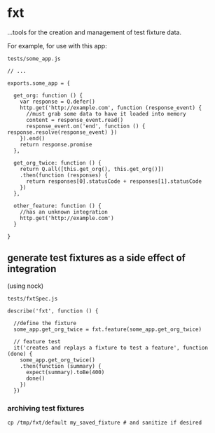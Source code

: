 # fxt

...tools for the creation and management of test fixture data.

For example, for use with this app:

`tests/some_app.js`
```
// ...

exports.some_app = {

  get_org: function () {
    var response = Q.defer()
    http.get('http://example.com', function (response_event) {
      //must grab some data to have it loaded into memory
      content = response_event.read()
      response_event.on('end', function () { response.resolve(response_event) })
    }).end()
    return response.promise
  },

  get_org_twice: function () {
    return Q.all([this.get_org(), this.get_org()])
    .then(function (responses) {
      return responses[0].statusCode + responses[1].statusCode
    })
  },

  other_feature: function () {
    //has an unknown integration
    http.get('http://example.com')
  }

}

```

## generate test fixtures as a side effect of integration
(using nock)

`tests/fxtSpec.js`
```
describe('fxt', function () {

  //define the fixture
  some_app.get_org_twice = fxt.feature(some_app.get_org_twice)

  // feature test
  it('creates and replays a fixture to test a feature', function (done) {
    some_app.get_org_twice()
    .then(function (summary) {
      expect(summary).toBe(400)
      done()
    })
  })
```

### archiving test fixtures
```
cp /tmp/fxt/default my_saved_fixture # and sanitize if desired
```
